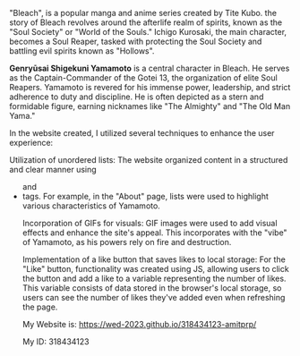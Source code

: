  "Bleach", is a popular manga and anime series created by Tite Kubo.
 the story of Bleach revolves around the afterlife realm of spirits, known as the "Soul Society" or "World of the Souls." Ichigo Kurosaki, the main character, becomes a Soul Reaper, tasked with protecting the Soul Society and battling evil spirits known as "Hollows".

**Genryūsai Shigekuni Yamamoto** is a central character in Bleach. He serves as the Captain-Commander of the Gotei 13, the organization of elite Soul Reapers. Yamamoto is revered for his immense power, leadership, and strict adherence to duty and discipline. He is often depicted as a stern and formidable figure, earning nicknames like "The Almighty" and "The Old Man Yama."

In the website created, I utilized several techniques to enhance the user experience:

Utilization of unordered lists: The website organized content in a structured and clear manner using <ul> and <li> tags. For example, in the "About" page, lists were used to highlight various characteristics of Yamamoto.

Incorporation of GIFs for visuals: GIF images were used to add visual effects and enhance the site's appeal. This incorporates with the "vibe" of Yamamoto, as his powers rely on fire and destruction.

Implementation of a like button that saves likes to local storage: For the "Like" button, functionality was created using JS, allowing users to click the button and add a like to a variable representing the number of likes. This variable consists of data stored in the browser's local storage, so users can see the number of likes they've added even when refreshing the page.


My Website is:
    https://wed-2023.github.io/318434123-amitprp/

My ID:
    318434123
